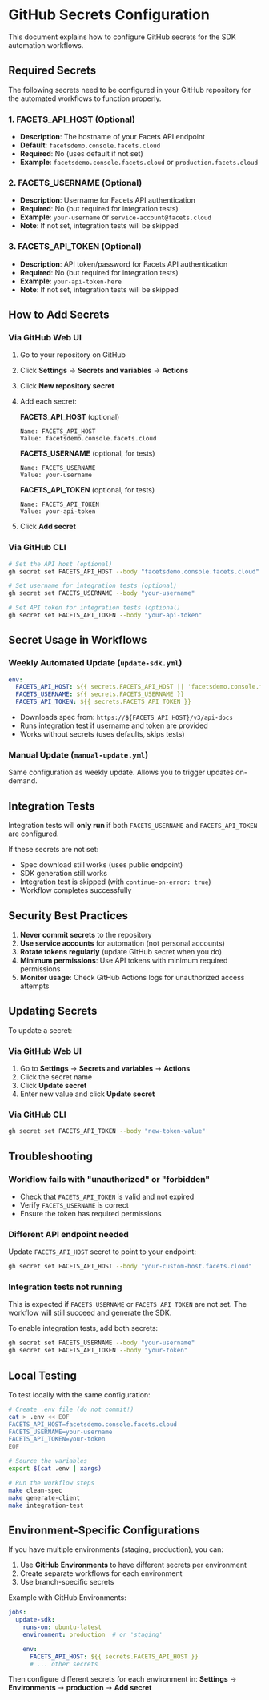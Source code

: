 # GitHub Secrets Configuration

This document explains how to configure GitHub secrets for the SDK automation workflows.

## Required Secrets

The following secrets need to be configured in your GitHub repository for the automated workflows to function properly.

### 1. FACETS_API_HOST (Optional)

- **Description**: The hostname of your Facets API endpoint
- **Default**: `facetsdemo.console.facets.cloud`
- **Required**: No (uses default if not set)
- **Example**: `facetsdemo.console.facets.cloud` or `production.facets.cloud`

### 2. FACETS_USERNAME (Optional)

- **Description**: Username for Facets API authentication
- **Required**: No (but required for integration tests)
- **Example**: `your-username` or `service-account@facets.cloud`
- **Note**: If not set, integration tests will be skipped

### 3. FACETS_API_TOKEN (Optional)

- **Description**: API token/password for Facets API authentication
- **Required**: No (but required for integration tests)
- **Example**: `your-api-token-here`
- **Note**: If not set, integration tests will be skipped

## How to Add Secrets

### Via GitHub Web UI

1. Go to your repository on GitHub
2. Click **Settings** → **Secrets and variables** → **Actions**
3. Click **New repository secret**
4. Add each secret:

   **FACETS_API_HOST** (optional)
   ```
   Name: FACETS_API_HOST
   Value: facetsdemo.console.facets.cloud
   ```

   **FACETS_USERNAME** (optional, for tests)
   ```
   Name: FACETS_USERNAME
   Value: your-username
   ```

   **FACETS_API_TOKEN** (optional, for tests)
   ```
   Name: FACETS_API_TOKEN
   Value: your-api-token
   ```

5. Click **Add secret**

### Via GitHub CLI

```bash
# Set the API host (optional)
gh secret set FACETS_API_HOST --body "facetsdemo.console.facets.cloud"

# Set username for integration tests (optional)
gh secret set FACETS_USERNAME --body "your-username"

# Set API token for integration tests (optional)
gh secret set FACETS_API_TOKEN --body "your-api-token"
```

## Secret Usage in Workflows

### Weekly Automated Update (`update-sdk.yml`)

```yaml
env:
  FACETS_API_HOST: ${{ secrets.FACETS_API_HOST || 'facetsdemo.console.facets.cloud' }}
  FACETS_USERNAME: ${{ secrets.FACETS_USERNAME }}
  FACETS_API_TOKEN: ${{ secrets.FACETS_API_TOKEN }}
```

- Downloads spec from: `https://${FACETS_API_HOST}/v3/api-docs`
- Runs integration test if username and token are provided
- Works without secrets (uses defaults, skips tests)

### Manual Update (`manual-update.yml`)

Same configuration as weekly update. Allows you to trigger updates on-demand.

## Integration Tests

Integration tests will **only run** if both `FACETS_USERNAME` and `FACETS_API_TOKEN` are configured.

If these secrets are not set:
- Spec download still works (uses public endpoint)
- SDK generation still works
- Integration test is skipped (with `continue-on-error: true`)
- Workflow completes successfully

## Security Best Practices

1. **Never commit secrets** to the repository
2. **Use service accounts** for automation (not personal accounts)
3. **Rotate tokens regularly** (update GitHub secret when you do)
4. **Minimum permissions**: Use API tokens with minimum required permissions
5. **Monitor usage**: Check GitHub Actions logs for unauthorized access attempts

## Updating Secrets

To update a secret:

### Via GitHub Web UI
1. Go to **Settings** → **Secrets and variables** → **Actions**
2. Click the secret name
3. Click **Update secret**
4. Enter new value and click **Update secret**

### Via GitHub CLI
```bash
gh secret set FACETS_API_TOKEN --body "new-token-value"
```

## Troubleshooting

### Workflow fails with "unauthorized" or "forbidden"

- Check that `FACETS_API_TOKEN` is valid and not expired
- Verify `FACETS_USERNAME` is correct
- Ensure the token has required permissions

### Different API endpoint needed

Update `FACETS_API_HOST` secret to point to your endpoint:
```bash
gh secret set FACETS_API_HOST --body "your-custom-host.facets.cloud"
```

### Integration tests not running

This is expected if `FACETS_USERNAME` or `FACETS_API_TOKEN` are not set. The workflow will still succeed and generate the SDK.

To enable integration tests, add both secrets:
```bash
gh secret set FACETS_USERNAME --body "your-username"
gh secret set FACETS_API_TOKEN --body "your-token"
```

## Local Testing

To test locally with the same configuration:

```bash
# Create .env file (do not commit!)
cat > .env << EOF
FACETS_API_HOST=facetsdemo.console.facets.cloud
FACETS_USERNAME=your-username
FACETS_API_TOKEN=your-token
EOF

# Source the variables
export $(cat .env | xargs)

# Run the workflow steps
make clean-spec
make generate-client
make integration-test
```

## Environment-Specific Configurations

If you have multiple environments (staging, production), you can:

1. Use **GitHub Environments** to have different secrets per environment
2. Create separate workflows for each environment
3. Use branch-specific secrets

Example with GitHub Environments:

```yaml
jobs:
  update-sdk:
    runs-on: ubuntu-latest
    environment: production  # or 'staging'

    env:
      FACETS_API_HOST: ${{ secrets.FACETS_API_HOST }}
      # ... other secrets
```

Then configure different secrets for each environment in:
**Settings** → **Environments** → **production** → **Add secret**
